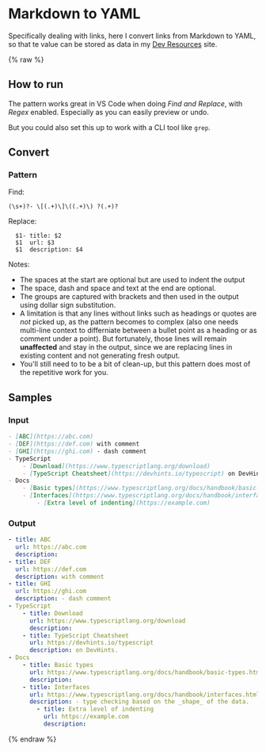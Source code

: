 # Markdown to YAML

Specifically dealing with links, here I convert links from Markdown to YAML, so that te value can be stored as data in my [Dev Resources](https://michaelcurrin.github.io/dev-resources/) site.

{% raw %}

## How to run

The pattern works great in VS Code when doing _Find and Replace_, with _Regex_ enabled. Especially as you can easily preview or undo.

But you could also set this up to work with a CLI tool like `grep`.


## Convert

### Pattern

Find:

```re
(\s+)?- \[(.+)\]\((.+)\) ?(.+)?
```

Replace:

```
  $1- title: $2
  $1  url: $3
  $1  description: $4
```


Notes:

- The spaces at the start are optional but are used to indent the output
- The space, dash and space and text at the end are optional.
- The groups are captured with brackets and then used in the output using dollar sign substitution.
- A limitation is that any lines without links such as headings or quotes are _not_ picked up, as the pattern becomes to complex (also one needs multi-line context to differniate between a bullet point as a heading or as comment under a point). But fortunately, those lines will remain **unaffected** and stay in the output, since we are replacing lines in existing content and not generating fresh output.
- You'll still need to to be a bit of clean-up, but this pattern does most of the repetitive work for you.

## Samples

### Input

```markdown
- [ABC](https://abc.com)
- [DEF](https://def.com) with comment
- [GHI](https://ghi.com) - dash comment
- TypeScript
    - [Download](https://www.typescriptlang.org/download)
    - [TypeScript Cheatsheet](https://devhints.io/typescript) on DevHints.
- Docs
    - [Basic types](https://www.typescriptlang.org/docs/handbook/basic-types.html)
    - [Interfaces](https://www.typescriptlang.org/docs/handbook/interfaces.html) - type checking based on the _shape_ of the data.
        - [Extra level of indenting](https://example.com)
```

### Output

```yaml
- title: ABC
  url: https://abc.com
  description: 
- title: DEF
  url: https://def.com
  description: with comment
- title: GHI
  url: https://ghi.com
  description: - dash comment
- TypeScript
    - title: Download
      url: https://www.typescriptlang.org/download
      description: 
    - title: TypeScript Cheatsheet
      url: https://devhints.io/typescript
      description: on DevHints.
- Docs
    - title: Basic types
      url: https://www.typescriptlang.org/docs/handbook/basic-types.html
      description: 
    - title: Interfaces
      url: https://www.typescriptlang.org/docs/handbook/interfaces.html
      description: - type checking based on the _shape_ of the data.
        - title: Extra level of indenting
          url: https://example.com
          description: 
```


{% endraw %}
